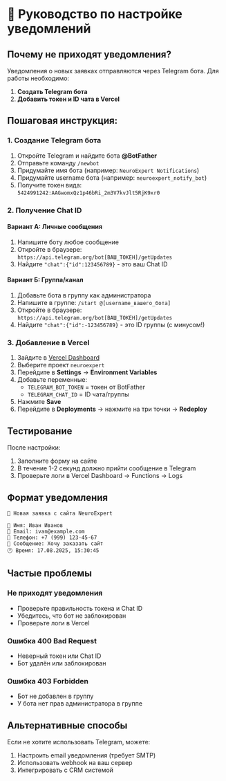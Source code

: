 # 📧 Руководство по настройке уведомлений

## Почему не приходят уведомления?

Уведомления о новых заявках отправляются через Telegram бота. Для работы необходимо:

1. **Создать Telegram бота**
2. **Добавить токен и ID чата в Vercel**

## Пошаговая инструкция:

### 1. Создание Telegram бота

1. Откройте Telegram и найдите бота **@BotFather**
2. Отправьте команду `/newbot`
3. Придумайте имя бота (например: `NeuroExpert Notifications`)
4. Придумайте username бота (например: `neuroexpert_notify_bot`)
5. Получите токен вида: `5424991242:AAGwomxQz1p46bRi_2m3V7kvJlt5RjK9xr0`

### 2. Получение Chat ID

#### Вариант А: Личные сообщения
1. Напишите боту любое сообщение
2. Откройте в браузере: `https://api.telegram.org/bot[ВАШ_ТОКЕН]/getUpdates`
3. Найдите `"chat":{"id":123456789}` - это ваш Chat ID

#### Вариант Б: Группа/канал
1. Добавьте бота в группу как администратора
2. Напишите в группе: `/start @[username_вашего_бота]`
3. Откройте в браузере: `https://api.telegram.org/bot[ВАШ_ТОКЕН]/getUpdates`
4. Найдите `"chat":{"id":-123456789}` - это ID группы (с минусом!)

### 3. Добавление в Vercel

1. Зайдите в [Vercel Dashboard](https://vercel.com/dashboard)
2. Выберите проект `neuroexpert`
3. Перейдите в **Settings** → **Environment Variables**
4. Добавьте переменные:
   - `TELEGRAM_BOT_TOKEN` = токен от BotFather
   - `TELEGRAM_CHAT_ID` = ID чата/группы
5. Нажмите **Save**
6. Перейдите в **Deployments** → нажмите на три точки → **Redeploy**

## Тестирование

После настройки:
1. Заполните форму на сайте
2. В течение 1-2 секунд должно прийти сообщение в Telegram
3. Проверьте логи в Vercel Dashboard → Functions → Logs

## Формат уведомления

```
🔔 Новая заявка с сайта NeuroExpert

👤 Имя: Иван Иванов
📧 Email: ivan@example.com
📱 Телефон: +7 (999) 123-45-67
💬 Сообщение: Хочу заказать сайт
🕐 Время: 17.08.2025, 15:30:45
```

## Частые проблемы

### Не приходят уведомления
- Проверьте правильность токена и Chat ID
- Убедитесь, что бот не заблокирован
- Проверьте логи в Vercel

### Ошибка 400 Bad Request
- Неверный токен или Chat ID
- Бот удалён или заблокирован

### Ошибка 403 Forbidden
- Бот не добавлен в группу
- У бота нет прав администратора в группе

## Альтернативные способы

Если не хотите использовать Telegram, можете:
1. Настроить email уведомления (требует SMTP)
2. Использовать webhook на ваш сервер
3. Интегрировать с CRM системой
